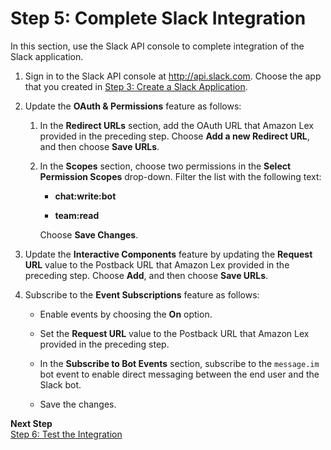 # Step 5: Complete Slack Integration<a name="slack-bot-back-in-slack-console"></a>

In this section, use the Slack API console to complete integration of the Slack application\.

1. Sign in to the Slack API console at [http://api\.slack\.com](http://api.slack.com)\. Choose the app that you created in [Step 3: Create a Slack Application](slack-bot-assoc-create-app.md)\.

1. Update the **OAuth & Permissions** feature as follows:

   1. In the **Redirect URLs** section, add the OAuth URL that Amazon Lex provided in the preceding step\. Choose **Add a new Redirect URL**, and then choose **Save URLs**\.

   1. In the **Scopes** section, choose two permissions in the **Select Permission Scopes** drop\-down\. Filter the list with the following text:

      + **chat:write:bot**

      + **team:read**

      Choose **Save Changes**\.

1. Update the **Interactive Components** feature by updating the **Request URL** value to the Postback URL that Amazon Lex provided in the preceding step\. Choose **Add**, and then choose **Save URLs**\.

1. Subscribe to the **Event Subscriptions** feature as follows:

   + Enable events by choosing the **On** option\.

   + Set the **Request URL** value to the Postback URL that Amazon Lex provided in the preceding step\. 

   + In the **Subscribe to Bot Events** section, subscribe to the `message.im` bot event to enable direct messaging between the end user and the Slack bot\.

   + Save the changes\.

**Next Step**  
[Step 6: Test the Integration ](slack-bot-test.md)